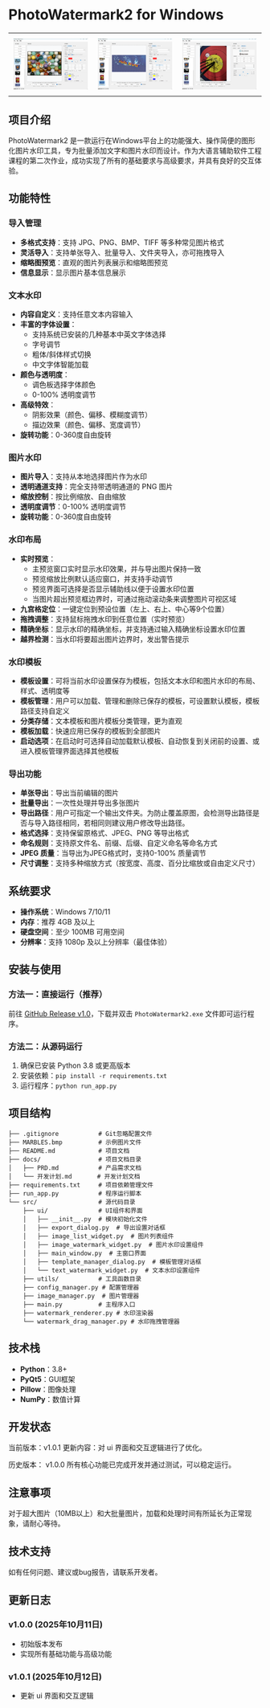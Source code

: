 # PhotoWatermark2 for Windows


<div align="center">
  <table>
    <tr>
      <td style="padding: 10px;"><img src="demo1.png" alt="演示图片1" style="max-width: 100%; height: auto;"></td>
      <td style="padding: 10px;"><img src="demo2.png" alt="演示图片2" style="max-width: 100%; height: auto;"></td>
      <td style="padding: 10px;"><img src="demo3.png" alt="演示图片3" style="max-width: 100%; height: auto;"></td>
    </tr>
  </table>
</div>

## 项目介绍
PhotoWatermark2 是一款运行在Windows平台上的功能强大、操作简便的图形化图片水印工具，专为批量添加文字和图片水印而设计。作为大语言辅助软件工程课程的第二次作业，成功实现了所有的基础要求与高级要求，并具有良好的交互体验。

## 功能特性

### 导入管理
- **多格式支持**：支持 JPG、PNG、BMP、TIFF 等多种常见图片格式
- **灵活导入**：支持单张导入、批量导入、文件夹导入，亦可拖拽导入
- **缩略图预览**：直观的图片列表展示和缩略图预览
- **信息显示**：显示图片基本信息展示

### 文本水印
- **内容自定义**：支持任意文本内容输入
- **丰富的字体设置**：
  - 支持系统已安装的几种基本中英文字体选择
  - 字号调节
  - 粗体/斜体样式切换
  - 中文字体智能加载
- **颜色与透明度**：
  - 调色板选择字体颜色
  - 0-100% 透明度调节
- **高级特效**：
  - 阴影效果（颜色、偏移、模糊度调节）
  - 描边效果（颜色、偏移、宽度调节）
- **旋转功能**：0-360度自由旋转

### 图片水印
- **图片导入**：支持从本地选择图片作为水印
- **透明通道支持**：完全支持带透明通道的 PNG 图片
- **缩放控制**：按比例缩放、自由缩放
- **透明度调节**：0-100% 透明度调节
- **旋转功能**：0-360度自由旋转

### 水印布局
- **实时预览**：
    - 主预览窗口实时显示水印效果，并与导出图片保持一致
    - 预览缩放比例默认适应窗口，并支持手动调节
    - 预览界面可选择是否显示辅助线以便于设置水印位置
    - 当图片超出预览框边界时，可通过拖动滚动条来调整图片可视区域
- **九宫格定位**：一键定位到预设位置（左上、右上、中心等9个位置）
- **拖拽调整**：支持鼠标拖拽水印到任意位置（实时预览）
- **精确坐标**：显示水印的精确坐标，并支持通过输入精确坐标设置水印位置
- **越界检测**：当水印将要超出图片边界时，发出警告提示

### 水印模板
- **模板设置**：可将当前水印设置保存为模板，包括文本水印和图片水印的布局、样式、透明度等
- **模板管理**：用户可以加载、管理和删除已保存的模板，可设置默认模板，模板路径支持自定义
- **分类存储**：文本模板和图片模板分类管理，更为直观
- **模板加载**：快速应用已保存的模板到全部图片
- **启动选项**：在启动时可选择自动加载默认模板、自动恢复到关闭前的设置、或进入模板管理界面选择其他模板

### 导出功能
- **单张导出**：导出当前编辑的图片
- **批量导出**：一次性处理并导出多张图片
- **导出路径**：用户可指定一个输出文件夹。为防止覆盖原图，会检测导出路径是否与导入路径相同，若相同则建议用户修改导出路径。
- **格式选择**：支持保留原格式、JPEG、PNG 等导出格式
- **命名规则**：支持原文件名、前缀、后缀、自定义命名等命名方式
- **JPEG 质量**：当导出为JPEG格式时，支持0-100% 质量调节
- **尺寸调整**：支持多种缩放方式（按宽度、高度、百分比缩放或自由定义尺寸）

## 系统要求
- **操作系统**：Windows 7/10/11
- **内存**：推荐 4GB 及以上
- **硬盘空间**：至少 100MB 可用空间
- **分辨率**：支持 1080p 及以上分辨率（最佳体验）

## 安装与使用

### 方法一：直接运行（推荐）
前往 [GitHub Release v1.0](https://github.com/MyXie2333/Photo-Watermark-2/releases/tag/v1.0)，下载并双击 `PhotoWatermark2.exe` 文件即可运行程序。

### 方法二：从源码运行
1. 确保已安装 Python 3.8 或更高版本
2. 安装依赖：`pip install -r requirements.txt`
3. 运行程序：`python run_app.py`

## 项目结构
```
├── .gitignore           # Git忽略配置文件
├── MARBLES.bmp          # 示例图片文件
├── README.md            # 项目文档
├── docs/                # 项目文档目录
│   ├── PRD.md           # 产品需求文档
│   └── 开发计划.md       # 开发计划文档
├── requirements.txt     # 项目依赖管理文件
├── run_app.py           # 程序运行脚本
└── src/                 # 源代码目录
    ├── ui/              # UI组件和界面
    │   ├── __init__.py  # 模块初始化文件
    │   ├── export_dialog.py  # 导出设置对话框
    │   ├── image_list_widget.py  # 图片列表组件
    │   ├── image_watermark_widget.py  # 图片水印设置组件
    │   ├── main_window.py  # 主窗口界面
    │   ├── template_manager_dialog.py  # 模板管理对话框
    │   └── text_watermark_widget.py  # 文本水印设置组件
    ├── utils/           # 工具函数目录
    ├── config_manager.py # 配置管理器
    ├── image_manager.py  # 图片管理器
    ├── main.py          # 主程序入口
    ├── watermark_renderer.py # 水印渲染器
    └── watermark_drag_manager.py # 水印拖拽管理器
```

## 技术栈
- **Python**：3.8+
- **PyQt5**：GUI框架
- **Pillow**：图像处理
- **NumPy**：数值计算

## 开发状态
当前版本：v1.0.1
更新内容：对 ui 界面和交互逻辑进行了优化。


历史版本：
v1.0.0 所有核心功能已完成开发并通过测试，可以稳定运行。

## 注意事项
对于超大图片（10MB以上）和大批量图片，加载和处理时间有所延长为正常现象，请耐心等待。

## 技术支持
如有任何问题、建议或bug报告，请联系开发者。

## 更新日志
### v1.0.0 (2025年10月11日)
- 初始版本发布
- 实现所有基础功能与高级功能

### v1.0.1 (2025年10月12日)
- 更新 ui 界面和交互逻辑
